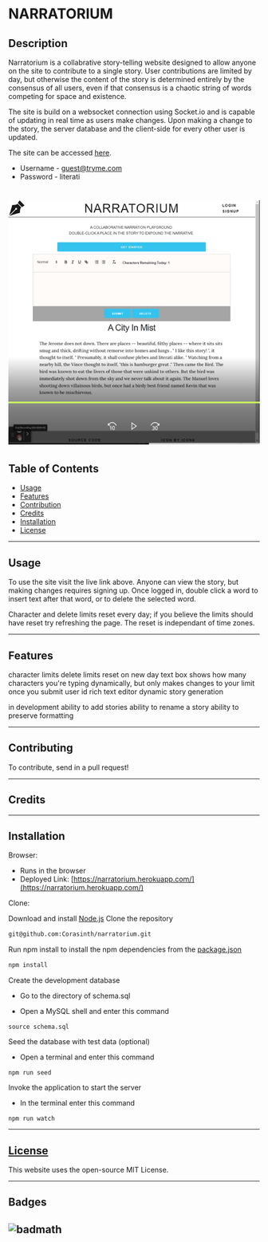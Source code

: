 # NARRATORIUM 

## Description 
Narratorium is a collabrative story-telling website designed to allow anyone on the site to contribute to a single story. User contributions are limited by day, but otherwise the content of the story is determined entirely by the consensus of all users, even if that consensus is a chaotic string of words competing for space and existence. 

The site is build on a websocket connection using Socket.io and is capable of updating in real time as users make changes. Upon making a change to the story, the server database and the client-side for every other user is updated.

The site can be accessed [here](https://narratorium.herokuapp.com/).
* Username - guest@tryme.com
* Password - literati

# 
# [![A video thumbnail shows the homepage of the NARRATORIUM application with a play button overlaying the view.](./public/images/demo_video_image.png)](https://user-images.githubusercontent.com/102924713/183820514-704c1e23-6693-48f4-ab18-77de0a7ed6d3.mp4)

## Table of Contents

* [Usage](#usage)
* [Features](#features)
* [Contribution](#contributing)
* [Credits](#credits)
* [Installation](#installation)
* [License](#license)
***
## Usage 

To use the site visit the live link above. Anyone can view the story, but making changes requires signing up. Once logged in, double click a word to insert text after that word, or to delete the selected word. 

Character and delete limits reset every day; if you believe the limits should have reset try refreshing the page. The reset is independant of time zones.

***
## Features

character limits
delete limits
reset on new day
text box shows how many characters you're typing dynamically, but only makes changes to your limit once you submit
user id
rich text editor
dynamic story generation

in development
ability to add stories
ability to rename a story
ability to preserve formatting 
***
## Contributing

To contribute, send in a pull request! 
***
## Credits
***
## Installation
Browser:
* Runs in the browser
* Deployed Link: [https://narratorium.herokuapp.com/](https://narratorium.herokuapp.com/)

Clone:

Download and install [Node.js](https://nodejs.org/en/download/)
Clone the repository
```bash
git@github.com:Corasinth/narratorium.git
```
Run npm install to install the npm dependencies from the [package.json](./package.json)
```bash
npm install
```
Create the development database
* Go to the directory of schema.sql

* Open a MySQL shell and enter this command
```
source schema.sql
```
Seed the database with test data (optional)

* Open a terminal and enter this command 
```
npm run seed
```
Invoke the application to start the server
* In the terminal enter this command
```
npm run watch
```
***
## [License](./LICENSE)
This website uses the open-source MIT License.
***
## Badges
![badmath](https://img.shields.io/github/languages/top/nielsenjared/badmath)
--- 
